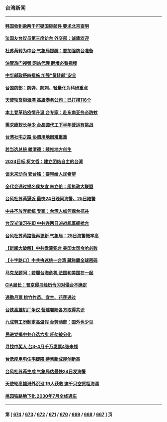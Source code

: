 ### 台湾新闻
---
#### [韩国收到逾两千可疑国际邮件 要求北京查明](../../pages/ncid1349361/n14040474.md?07240445) 
#### [法国友台议员第三度访台 外交部：诚挚欢迎](../../pages/ncid1349361/n14040429.md?07240445) 
#### [杜苏芮转为中台 气象局提醒：要加强防台准备](../../pages/ncid1349361/n14040407.md?07240445) 
#### [油管热门视频 网站代理 翻墙必看视频](http://138.2.39.72:81/youtube.html?epic-marker?07240445)
#### [中华邮政祭四措施 加强“货转邮”安全](../../pages/ncid1349361/n14040409.md?07240445) 
#### [台国防部：防弹、防刺、轻量化为科研重点](../../pages/ncid1349361/n14040398.md?07240445) 
#### [天使轮货柜海漂 高雄港务公司：已打捞116个](../../pages/ncid1349361/n14040394.md?07240445) 
#### [本土登革热疫情升温 台专家：赴东南亚务必防蚊](../../pages/ncid1349361/n14040392.md?07240445) 
#### [需求疲软长单少 台晶圆代工下半年营运有挑战](../../pages/ncid1349361/n14040385.md?07240445) 
#### [台湾社宅之路 协调用地困难重重](../../pages/ncid1349361/n14040383.md?07240445) 
#### [若当选总统 赖清德：续推地方创生](../../pages/ncid1349361/n14040338.md?07240445) 
#### [2024目标 柯文哲：建立团结自主的台湾](../../pages/ncid1349361/n14040350.md?07240445) 
#### [谈未来动向 郭台铭：要带给人民希望](../../pages/ncid1349361/n14040351.md?07240445) 
#### [全代会通过提名侯友宜 朱立伦：组执政大联盟](../../pages/ncid1349361/n14040333.md?07240445) 
#### [台风杜苏芮逼近 最快24日晚间海警、25日陆警](../../pages/ncid1349361/n14040232.md?07240445) 
#### [中共不放弃武统 专家：台湾人如何保台抗共](../../pages/ncid1349361/n14039508.md?07240445) 
#### [台汉光演习在即 中共连两日派战机军舰扰台](../../pages/ncid1349361/n14039879.md?07240445) 
#### [台风杜苏芮路径再更新 气象局：25日海警概率高](../../pages/ncid1349361/n14039880.md?07240445) 
#### [【新闻大破解】中共盘算犯台 美印太司令呛必败](../../pages/ncid1349361/n14039523.md?07240445) 
#### [【十字路口】中共执迷统一台湾 藏称霸全球密码](../../pages/ncid1349361/n14039462.md?07240445) 
#### [马克龙顾问：若爆台海危机 法国和美国在一起](../../pages/ncid1349361/n14039554.md?07240445) 
#### [CIA局长：普京侵乌经历令习对侵台不确定](../../pages/ncid1349361/n14039518.md?07240445) 
#### [通勤月票 桃竹竹苗、宜兰、花莲通过](../../pages/ncid1349361/n14039499.md?07240445) 
#### [台铁高雄机厂争议  营建署盼各方取得共识](../../pages/ncid1349361/n14039497.md?07240445) 
#### [九成劳工盼制定高温假 台劳动部：国外也少见](../../pages/ncid1349361/n14039500.md?07240445) 
#### [民进党揭中共介选六步 吁勿被分化](../../pages/ncid1349361/n14039501.md?07240445) 
#### [寻找中奖人 台3-4月千万发票4张未领](../../pages/ncid1349361/n14039496.md?07240445) 
#### [台低度用电住宅缓降 待售新成屋创新高](../../pages/ncid1349361/n14039491.md?07240445) 
#### [台风杜苏芮生成 气象局估最快24日发海警](../../pages/ncid1349361/n14039504.md?07240445) 
#### [天使轮高雄港外沉没 19人获救 逾千只空货柜海漂](../../pages/ncid1349361/n14039505.md?07240445) 
#### [桃园铁路地下化 2030年7月全线通车](../../pages/ncid1349361/n14039490.md?07240445) 

---
#### 第 [ [674](./674.md?07240445) / [673](./673.md?07240445) / [672](./672.md?07240445) / [671](./671.md?07240445) / [670](./670.md?07240445) / [669](./669.md?07240445) / [668](./668.md?07240445) / [667](./667.md?07240445) ] 页
